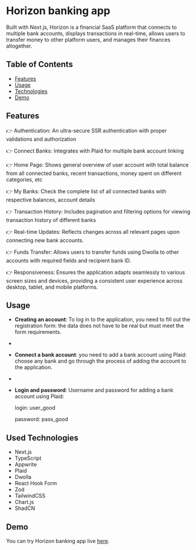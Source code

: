 # Horizon banking app

Built with Next.js, Horizon is a financial SaaS platform that connects to multiple bank accounts, displays transactions in real-time, allows users to transfer money to other platform users, and manages their finances altogether.
## Table of Contents

- [Features](#features)
- [Usage](#usage)
- [Technologies](#technologies)
- [Demo](#demo)


## Features

👉 Authentication: An ultra-secure SSR authentication with proper validations and authorization

👉 Connect Banks: Integrates with Plaid for multiple bank account linking

👉 Home Page: Shows general overview of user account with total balance from all connected banks, recent transactions, money spent on different categories, etc

👉 My Banks: Check the complete list of all connected banks with respective balances, account details

👉 Transaction History: Includes pagination and filtering options for viewing transaction history of different banks

👉 Real-time Updates: Reflects changes across all relevant pages upon connecting new bank accounts.

👉 Funds Transfer: Allows users to transfer funds using Dwolla to other accounts with required fields and recipient bank ID.

👉 Responsiveness: Ensures the application adapts seamlessly to various screen sizes and devices, providing a consistent user experience across desktop, tablet, and mobile platforms.

## Usage

- **Creating an account**: To log in to the application, you need to fill out the registration form: the data does not have to be real but must meet the form requirements.
- 
- **Connect a bank account**: you need to add a bank account using Plaid: choose any bank and go through the process of adding the account to the application.
- 
- **Login and password**: Username and password for adding a bank account using Plaid:
  
  login:  user_good
  
  password:  pass_good
  

## Used Technologies

- Next.js
- TypeScript
- Appwrite
- Plaid
- Dwolla
- React Hook Form
- Zod
- TailwindCSS
- Chart.js
- ShadCN

## Demo

You can try Horizon banking app live [here](https://banking-app-seven-navy.vercel.app/).
